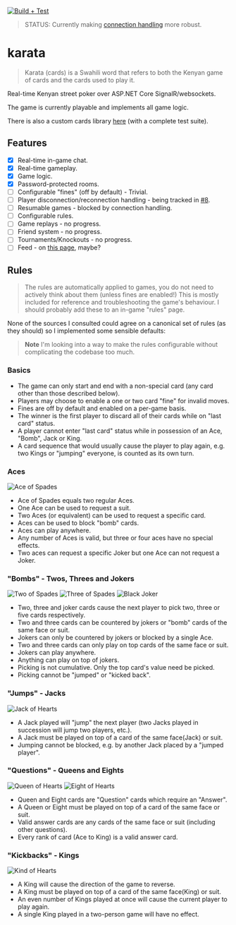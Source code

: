 [![Build + Test](https://github.com/sixpeteunder/karata/actions/workflows/dotnet.yml/badge.svg)](https://github.com/sixpeteunder/karata/actions/workflows/dotnet.yml)

> STATUS: Currently making [connection handling](https://github.com/sixpeteunder/karata/issues/8) more robust.

# karata

> Karata (cards) is a Swahili word that refers to both the Kenyan game of cards and the cards used to play it.

Real-time Kenyan street poker over ASP.NET Core SignalR/websockets.

The game is currently playable and implements all game logic.

There is also a custom cards library [here](https://github.com/sixpeteunder/karata/tree/main/src/Karata.Cards) (with a complete test suite).

## Features
- [x] Real-time in-game chat.
- [x] Real-time gameplay.
- [x] Game logic.
- [x] Password-protected rooms.
- [ ] Configurable "fines" (off by default) - Trivial.
- [ ] Player disconnection/reconnection handling - being tracked in [#8](https://github.com/sixpeteunder/karata/issues/8).
- [ ] Resumable games - blocked by connection handling.
- [ ] Configurable rules.
- [ ] Game replays - no progress.
- [ ] Friend system - no progress.
- [ ] Tournaments/Knockouts - no progress.
- [ ] Feed - on [this page](https://github.com/sixpeteunder/karata/blob/main/src/Karata.Web/Pages/Index.razor), maybe?

## Rules

> The rules are automatically applied to games, you do not need to actively think about them (unless fines are enabled!)
> This is mostly included for reference and troubleshooting the game's behaviour.
> I should probably add these to an in-game "rules" page.

None of the sources I consulted could agree on a canonical set of rules (as they should) so I implemented some sensible defaults:

> **Note**
> I'm looking into a way to make the rules configurable without complicating the codebase too much.

### Basics
- The game can only start and end with a non-special card (any card other than those described below).
- Players may choose to enable a one or two card "fine" for invalid moves.
- Fines are off by default and enabled on a per-game basis.
- The winner is the first player to discard all of their cards while on "last card" status.
- A player cannot enter "last card" status while in possession of an Ace, "Bomb", Jack or King.
- A card sequence that would usually cause the player to play again, e.g. two Kings or "jumping" everyone, is counted as its own turn.

### Aces

![Ace of Spades](https://github.com/sixpeteunder/karata/blob/main/src/Karata.Client/wwwroot/img/cards/AceSpades.svg)

- Ace of Spades equals two regular Aces.
- One Ace can be used to request a suit.
- Two Aces (or equivalent) can be used to request a specific card.
- Aces can be used to block "bomb" cards.
- Aces can play anywhere.
- Any number of Aces is valid, but three or four aces have no special effects.
- Two aces can request a specific Joker but one Ace can not request a Joker.

### "Bombs" - Twos, Threes and Jokers

![Two of Spades](https://github.com/sixpeteunder/karata/blob/main/src/Karata.Client/wwwroot/img/cards/TwoSpades.svg)
![Three of Spades](https://github.com/sixpeteunder/karata/blob/main/src/Karata.Client/wwwroot/img/cards/ThreeSpades.svg)
![Black Joker](https://github.com/sixpeteunder/karata/blob/main/src/Karata.Client/wwwroot/img/cards/BlackJoker.svg)

- Two, three and joker cards cause the next player to pick two, three or five cards respectively.
- Two and three cards can be countered by jokers or "bomb" cards of the same face or suit.
- Jokers can only be countered by jokers or blocked by a single Ace.
- Two and three cards can only play on top cards of the same face or suit.
- Jokers can play anywhere.
- Anything can play on top of jokers.
- Picking is not cumulative. Only the top card's value need be picked.
- Picking cannot be "jumped" or "kicked back".

### "Jumps" - Jacks

![Jack of Hearts](https://github.com/sixpeteunder/karata/blob/main/src/Karata.Client/wwwroot/img/cards/JackHearts.svg)

- A Jack played will "jump" the next player (two Jacks played in succession will jump two players, etc.).
- A Jack must be played on top of a card of the same face(Jack) or suit.
- Jumping cannot be blocked, e.g. by another Jack placed by a "jumped player".

### "Questions" - Queens and Eights

![Queen of Hearts](https://github.com/sixpeteunder/karata/blob/main/src/Karata.Client/wwwroot/img/cards/QueenHearts.svg)
![Eight of Hearts](https://github.com/sixpeteunder/karata/blob/main/src/Karata.Client/wwwroot/img/cards/EightHearts.svg)

- Queen and Eight cards are "Question" cards which require an "Answer".
- A Queen or Eight must be played on top of a card of the same face or suit.
- Valid answer cards are any cards of the same face or suit (including other questions).
- Every rank of card (Ace to King) is a valid answer card.

### "Kickbacks" - Kings

![Kind of Hearts](https://github.com/sixpeteunder/karata/blob/main/src/Karata.Client/wwwroot/img/cards/KingHearts.svg)

- A King will cause the direction of the game to reverse.
- A King must be played on top of a card of the same face(King) or suit.
- An even number of Kings played at once will cause the current player to play again.
- A single King played in a two-person game will have no effect.
